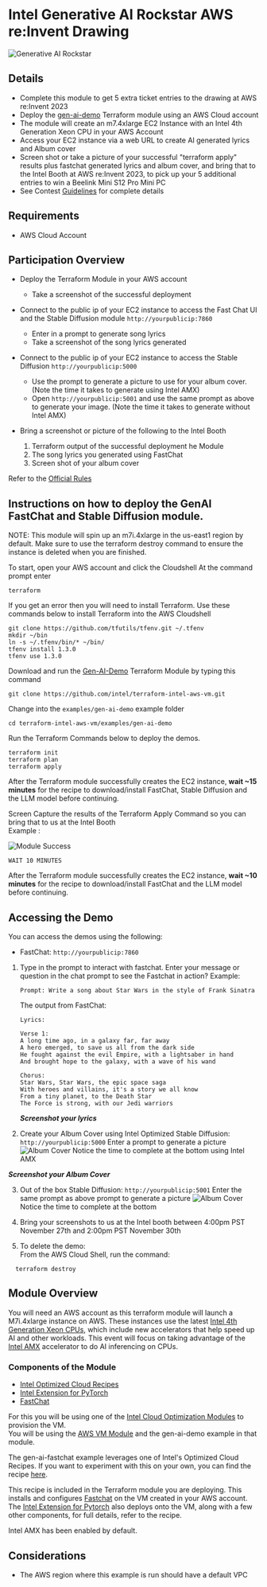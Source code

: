 # Intel Generative AI Rockstar AWS re:Invent Drawing

![Generative AI Rockstar](images/ai-rockstar.png)

## Details

- Complete this module to get 5 extra ticket entries to the drawing at AWS re:Invent 2023
- Deploy the [gen-ai-demo](https://github.com/intel/terraform-intel-aws-vm/tree/main/examples/gen-ai-demo) Terraform module using an AWS Cloud account
- The module will create an m7.4xlarge EC2 Instance with an Intel 4th Generation Xeon CPU in your AWS Account
- Access your EC2 instance via a web URL to create AI generated lyrics and Album cover
- Screen shot or take a picture of your successful "terraform apply" results plus fastchat generated lyrics and album cover, and bring that to the Intel  Booth at AWS re:Invent 2023, to pick up your 5 additional entries to win a Beelink Mini S12 Pro Mini PC
- See Contest [Guidelines](guidelines.md) for complete details

## Requirements
- AWS Cloud Account

## Participation Overview

* Deploy the Terraform Module in your AWS account
  * Take a screenshot of the successful deployment

* Connect to the public ip of your EC2 instance to access the Fast Chat UI and the Stable Diffusion module  `http://yourpublicip:7860`
  * Enter in a prompt to generate song lyrics
  * Take a screenshot of the song lyrics generated

* Connect to the public ip of your EC2 instance to access the Stable Diffusion `http://yourpublicip:5000`
  * Use the prompt to generate a picture to use for your album cover. (Note the time it takes to generate using Intel AMX)
  * Open `http://yourpublicip:5001` and use the same prompt as above to generate your image.  (Note the time it takes to generate without Intel AMX)

* Bring a screenshot or picture of the following to the Intel Booth
    1) Terraform output of the successful deployment he Module
    2) The song lyrics you generated using FastChat
    3) Screen shot of your album cover


Refer to the [Official Rules](terms.md)


## Instructions on how to deploy the GenAI FastChat and Stable Diffusion module.

NOTE: This module will spin up an m7i.4xlarge in the us-east1 region by default. Make sure to use the terraform destroy command to ensure the instance is deleted when you are finished.

To start, open your AWS account and click the Cloudshell
At the command prompt enter
```Shell
terraform
```
If you get an error then you will need to install Terraform. Use these commands below to install Terraform into the AWS Cloudshell
```Shell
git clone https://github.com/tfutils/tfenv.git ~/.tfenv
mkdir ~/bin
ln -s ~/.tfenv/bin/* ~/bin/
tfenv install 1.3.0
tfenv use 1.3.0
```
Download and run the [Gen-AI-Demo](https://github.com/intel/terraform-intel-aws-vm/tree/main/examples/gen-ai-demo) Terraform Module by typing this command

```Shell
git clone https://github.com/intel/terraform-intel-aws-vm.git
```

Change into the `examples/gen-ai-demo` example folder

```Shell
cd terraform-intel-aws-vm/examples/gen-ai-demo
```

Run the Terraform Commands below to deploy the demos.

```Shell
terraform init
terraform plan
terraform apply
```

After the Terraform module successfully creates the EC2 instance, **wait ~15 minutes** for the recipe to download/install FastChat, Stable Diffusion and the LLM model before continuing.

Screen Capture the results of the Terraform Apply Command so you can bring that to us at the Intel Booth <br>
Example :

![Module Success](images/genai-aws-success.png)
<br>

```Shell
WAIT 10 MINUTES
```
After the Terraform module successfully creates the EC2 instance, **wait ~10 minutes** for the recipe to download/install FastChat and the LLM model before continuing.

## Accessing the Demo

You can access the demos using the following:

- FastChat: `http://yourpublicip:7860`

1. Type in the prompt to interact with fastchat. Enter your message or question in the chat prompt to see the Fastchat in action?  Example:

    ```text
    Prompt: Write a song about Star Wars in the style of Frank Sinatra
    ```

    The output from FastChat:
    ```text
    Lyrics: 

    Verse 1:
    A long time ago, in a galaxy far, far away
    A hero emerged, to save us all from the dark side
    He fought against the evil Empire, with a lightsaber in hand
    And brought hope to the galaxy, with a wave of his wand

    Chorus:
    Star Wars, Star Wars, the epic space saga
    With heroes and villains, it's a story we all know
    From a tiny planet, to the Death Star
    The Force is strong, with our Jedi warriors
    ```

    ***Screenshot your lyrics***
2. Create your Album Cover using Intel Optimized Stable Diffusion: `http://yourpublicip:5000`
Enter a prompt to generate a picture
![Album Cover](images/stablediff1.png)
Notice the time to complete at the bottom using Intel AMX

***Screenshot your Album Cover***

3. Out of the box Stable Diffusion: `http://yourpublicip:5001`
Enter the same prompt as above prompt to generate a picture
![Album Cover](images/stablediff2.png)
Notice the time to complete at the bottom 

4. Bring your screenshots to us at the Intel booth between 4:00pm PST November 27th and 2:00pm PST November 30th 

5. To delete the demo:<br>
  From the AWS Cloud Shell, run the command:
  ```text
    terraform destroy
```


## Module Overview
You will need an AWS account as this terraform module will launch a M7i.4xlarge instance on AWS. These instances use the latest [Intel 4th Generation Xeon CPUs](https://www.intel.com/content/www/us/en/products/docs/processors/xeon-accelerated/4th-gen-xeon-scalable-processors.html), which include new accelerators that help speed up AI and other workloads. This event will focus on taking advantage of the [Intel AMX](https://www.intel.com/content/www/us/en/products/docs/accelerator-engines/advanced-matrix-extensions/overview.html) accelerator to do AI inferencing on CPUs.

### Components of the Module
- [Intel Optimized Cloud Recipes](https://github.com/intel/optimized-cloud-recipes)
- [Intel Extension for PyTorch](https://github.com/intel/intel-extension-for-pytorch)
- [FastChat](https://github.com/lm-sys/FastChat)

For this you will be using one of the [Intel Cloud Optimization Modules](https://www.intel.com/content/www/us/en/developer/topic-technology/cloud-optimization.html) to provision the VM. <br>
You will be using the [AWS VM Module](https://github.com/intel/terraform-intel-aws-vm) and the gen-ai-demo example in that module.

The gen-ai-fastchat example leverages one of Intel's Optimized Cloud Recipes. If you want to experiment with this on your own, you can find the recipe [here](https://github.com/intel/optimized-cloud-recipes/tree/main/recipes/ai-fastchat-amx-ubuntu).

This recipe is included in the Terraform module you are deploying.  This installs and configures [Fastchat](https://github.com/lm-sys/FastChat) on the VM created in your AWS account. The [Intel Extension for Pytorch](https://github.com/intel/intel-extension-for-pytorch) also deploys onto the VM, along with a few other components, for full details, refer to the recipe.

Intel AMX has been enabled by default.

## Considerations
- The AWS region where this example is run should have a default VPC




